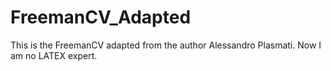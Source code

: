 # FreemanCV_Adapted
This is the FreemanCV adapted from the author Alessandro Plasmati. Now I am no LATEX expert.
